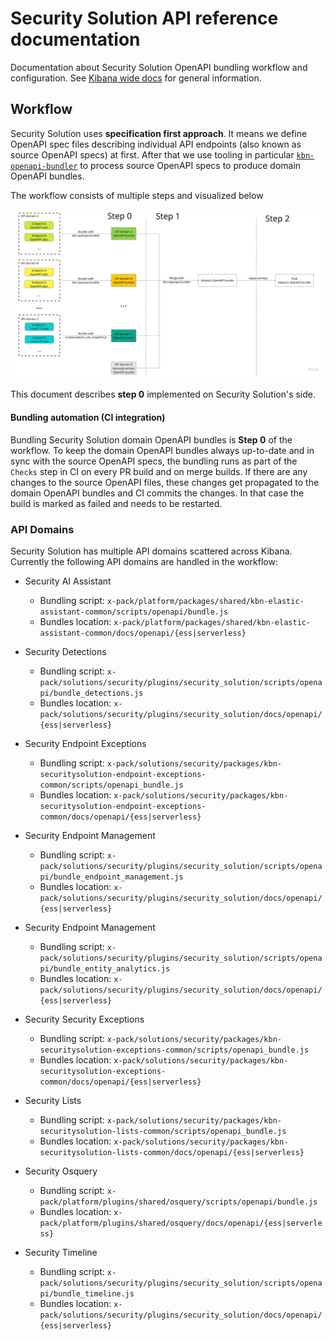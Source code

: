 # Security Solution API reference documentation

Documentation about Security Solution OpenAPI bundling workflow and configuration. See [Kibana wide docs](../../../../../../../oas_docs/README.md) for general information.

## Workflow

Security Solution uses **specification first approach**. It means we define OpenAPI spec files describing individual API endpoints (also known as source OpenAPI specs) at first. After that we use tooling in particular [`kbn-openapi-bundler`](../../../../../../../src/platform/packages/shared/kbn-openapi-bundler/README.md) to process source OpenAPI specs to produce domain OpenAPI bundles.

The workflow consists of multiple steps and visualized below

![workflow diagram](workflow.png)

This document describes **step 0** implemented on Security Solution's side.

#### Bundling automation (CI integration)

Bundling Security Solution domain OpenAPI bundles is **Step 0** of the workflow. To keep the domain OpenAPI bundles always up-to-date and in sync with the source OpenAPI specs, the bundling runs as part of the `Checks` step in CI on every PR build and on merge builds. If there are any changes to the source OpenAPI files, these changes get propagated to the domain OpenAPI bundles and CI commits the changes. In that case the build is marked as failed and needs to be restarted.

### API Domains

Security Solution has multiple API domains scattered across Kibana. Currently the following API domains are handled in the workflow:

- Security AI Assistant

  - Bundling script: `x-pack/platform/packages/shared/kbn-elastic-assistant-common/scripts/openapi/bundle.js`
  - Bundles location: `x-pack/platform/packages/shared/kbn-elastic-assistant-common/docs/openapi/{ess|serverless}`

- Security Detections

  - Bundling script: `x-pack/solutions/security/plugins/security_solution/scripts/openapi/bundle_detections.js`
  - Bundles location: `x-pack/solutions/security/plugins/security_solution/docs/openapi/{ess|serverless}`

- Security Endpoint Exceptions

  - Bundling script: `x-pack/solutions/security/packages/kbn-securitysolution-endpoint-exceptions-common/scripts/openapi_bundle.js`
  - Bundles location: `x-pack/solutions/security/packages/kbn-securitysolution-endpoint-exceptions-common/docs/openapi/{ess|serverless}`

- Security Endpoint Management

  - Bundling script: `x-pack/solutions/security/plugins/security_solution/scripts/openapi/bundle_endpoint_management.js`
  - Bundles location: `x-pack/solutions/security/plugins/security_solution/docs/openapi/{ess|serverless}`

- Security Endpoint Management

  - Bundling script: `x-pack/solutions/security/plugins/security_solution/scripts/openapi/bundle_entity_analytics.js`
  - Bundles location: `x-pack/solutions/security/plugins/security_solution/docs/openapi/{ess|serverless}`

- Security Security Exceptions

  - Bundling script: `x-pack/solutions/security/packages/kbn-securitysolution-exceptions-common/scripts/openapi_bundle.js`
  - Bundles location: `x-pack/solutions/security/packages/kbn-securitysolution-exceptions-common/docs/openapi/{ess|serverless}`

- Security Lists

  - Bundling script: `x-pack/solutions/security/packages/kbn-securitysolution-lists-common/scripts/openapi_bundle.js`
  - Bundles location: `x-pack/solutions/security/packages/kbn-securitysolution-lists-common/docs/openapi/{ess|serverless}`

- Security Osquery

  - Bundling script: `x-pack/platform/plugins/shared/osquery/scripts/openapi/bundle.js`
  - Bundles location: `x-pack/platform/plugins/shared/osquery/docs/openapi/{ess|serverless}`

- Security Timeline

  - Bundling script: `x-pack/solutions/security/plugins/security_solution/scripts/openapi/bundle_timeline.js`
  - Bundles location: `x-pack/solutions/security/plugins/security_solution/docs/openapi/{ess|serverless}`
